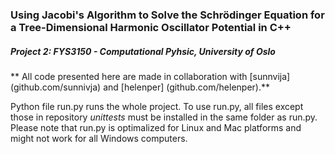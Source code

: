 ### Using Jacobi's Algorithm to Solve the Schrödinger Equation for a Tree-Dimensional Harmonic Oscillator Potential in C++

##### Project 2: FYS3150 - Computational Pyhsic, University of Oslo

** All code presented here are made in collaboration with [sunnvija] (github.com/sunnivja) and [helenper] (github.com/helenper).**

Python file run.py runs the whole project. To use run.py, all files except those in repository *unittests* must be installed in the same folder as run.py. Please note that run.py is optimalized for Linux and Mac platforms and might not work for all Windows computers. 
